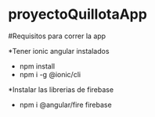 # proyectoQuillotaApp

#Requisitos para correr la app

  *Tener ionic angular instalados

- npm install
- npm i -g @ionic/cli

 *Instalar las librerias de firebase
 
- npm i @angular/fire firebase
  



